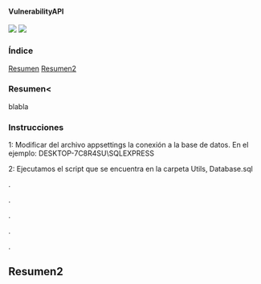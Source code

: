 #### VulnerabilityAPI
<div align="left">
  <img src="https://img.shields.io/badge/Framework-.NET%206-blue">
  <img src="https://img.shields.io/badge/Database-SQL%20Server-green">
</div>  
  
  
### Índice
[Resumen](#Resumen)
[Resumen2](#Resumen2)

### Resumen<


blabla
### Instrucciones
1: Modificar del archivo appsettings la conexión a la base de datos. En el ejemplo: DESKTOP-7C8R4SU\\SQLEXPRESS

2: Ejecutamos el script que se encuentra en la carpeta Utils, Database.sql












.






.







.




.



.
<h2>Resumen2</h2>
